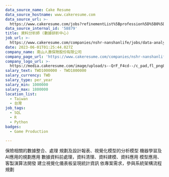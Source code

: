 ```yaml
---
data_source_name: Cake Resume
data_source_hostname: www.cakeresume.com
data_source_url: >-
  https://www.cakeresume.com/jobs?refinementList%5Bprofession%5D%5B0%5D=game-production&range%5Bsalary_range%5D%5Bmin%5D=100000
data_source_internal_id: '58879'
title: 資料分析師 (數據研析中心)
job_url: >-
  https://www.cakeresume.com/companies/nshr-nanshanlife/jobs/data-analyst-data-research-and-analysis-center
date: 2023-06-01T01:25:44.027Z
company_name: 南山人壽保險股份有限公司
company_page_url: 'https://www.cakeresume.com/companies/nshr-nanshanlife'
company_logo_url: >-
  https://media.cakeresume.com/image/upload/s--QrF_F4cd--/c_pad,fl_png8,h_200,w_200/v1689318441/cwk3oarembopxgoipvej.png
salary_text: TWD1000000 - TWD1800000
salary_currency: TWD
salary_type: per_year
salary_min: 1000000
salary_max: 1800000
location_list:
  - Taiwan
  - 台灣
job_tags:
  - SQL
  - R
  - Python
badges:
  - Game Production

---
```


保險相關的數據整合、處理 規劃及設計報表、視覺化模型的分析模型 機器學習及AI應用的規劃應用 數據資料前處理，資料清理、資料建模、資料應用 模型應用、客製演算法開發 建立視覺化儀表板呈現統計資訊 依專案需求，參與系統架構流程規劃